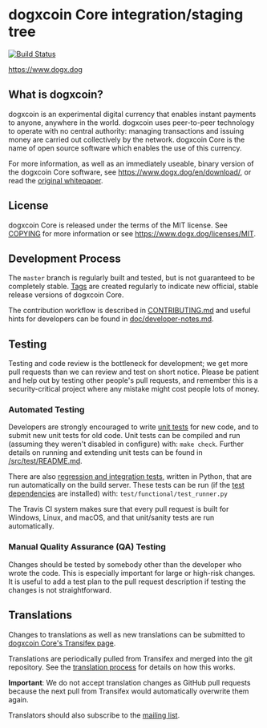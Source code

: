 dogxcoin Core integration/staging tree
=====================================

[![Build Status](https://travis-ci.org/dogxcoin/dogxcoin.svg?branch=master)](https://travis-ci.org/dogxcoin/dogxcoin)

https://www.dogx.dog

What is dogxcoin?
----------------

dogxcoin is an experimental digital currency that enables instant payments to
anyone, anywhere in the world. dogxcoin uses peer-to-peer technology to operate
with no central authority: managing transactions and issuing money are carried
out collectively by the network. dogxcoin Core is the name of open source
software which enables the use of this currency.

For more information, as well as an immediately useable, binary version of
the dogxcoin Core software, see https://www.dogx.dog/en/download/, or read the
[original whitepaper](https://dogxcoincore.org/dogxcoin.pdf).

License
-------

dogxcoin Core is released under the terms of the MIT license. See [COPYING](COPYING) for more
information or see https://www.dogx.dog/licenses/MIT.

Development Process
-------------------

The `master` branch is regularly built and tested, but is not guaranteed to be
completely stable. [Tags](https://github.com/dogxcoin) are created
regularly to indicate new official, stable release versions of dogxcoin Core.

The contribution workflow is described in [CONTRIBUTING.md](CONTRIBUTING.md)
and useful hints for developers can be found in [doc/developer-notes.md](doc/developer-notes.md).

Testing
-------

Testing and code review is the bottleneck for development; we get more pull
requests than we can review and test on short notice. Please be patient and help out by testing
other people's pull requests, and remember this is a security-critical project where any mistake might cost people
lots of money.

### Automated Testing

Developers are strongly encouraged to write [unit tests](src/test/README.md) for new code, and to
submit new unit tests for old code. Unit tests can be compiled and run
(assuming they weren't disabled in configure) with: `make check`. Further details on running
and extending unit tests can be found in [/src/test/README.md](/src/test/README.md).

There are also [regression and integration tests](/test), written
in Python, that are run automatically on the build server.
These tests can be run (if the [test dependencies](/test) are installed) with: `test/functional/test_runner.py`

The Travis CI system makes sure that every pull request is built for Windows, Linux, and macOS, and that unit/sanity tests are run automatically.

### Manual Quality Assurance (QA) Testing

Changes should be tested by somebody other than the developer who wrote the
code. This is especially important for large or high-risk changes. It is useful
to add a test plan to the pull request description if testing the changes is
not straightforward.

Translations
------------

Changes to translations as well as new translations can be submitted to
[dogxcoin Core's Transifex page](https://www.transifex.com/dogxcoin/dogxcoin/).

Translations are periodically pulled from Transifex and merged into the git repository. See the
[translation process](doc/translation_process.md) for details on how this works.

**Important**: We do not accept translation changes as GitHub pull requests because the next
pull from Transifex would automatically overwrite them again.

Translators should also subscribe to the [mailing list](https://groups.google.com/forum/#!forum/dogxcoin-translators).
